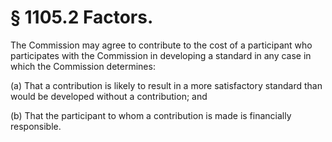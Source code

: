 # § 1105.2   Factors.

The Commission may agree to contribute to the cost of a participant who participates with the Commission in developing a standard in any case in which the Commission determines:


(a) That a contribution is likely to result in a more satisfactory standard than would be developed without a contribution; and


(b) That the participant to whom a contribution is made is financially responsible.




